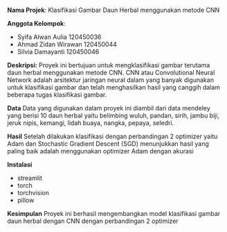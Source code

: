 **Nama Projek**: Klasifikasi Gambar Daun Herbal menggunakan metode CNN

**Anggota Kelompok**:
- Syifa Alwan Aulia 120450036
- Ahmad Zidan Wirawan 120450044
- Silvia Damayanti 120450046

**Deskripsi:**
Proyek ini bertujuan untuk mengklasifikasi gambar terutama daun herbal menggunakan metode CNN. CNN atau Convolutional Neural Network adalah  arsitektur jaringan neural dalam yang banyak digunakan untuk klasifikasi gambar dan telah menghasilkan hasil yang canggih dalam beberapa tugas klasifikasi gambar.

**Data**
Data yang digunakan dalam proyek ini diambil dari data mendeley yang berisi 10 daun herbal yaitu belimbing wuluh, pandan, sirih, jambu biji, jeruk nipis, kemangi, lidah buaya, nangka, pepaya, seledri.

**Hasil**
Setelah dilakukan klasifikasi dengan perbandingan 2 optimizer yaitu Adam dan Stochastic Gradient Descent (SGD) menunjukkan hasil yang paling baik adalah menggunakan optimizer Adam dengan akurasi 

**Instalasi**
- streamlit 
- torch 
- torchvision 
- pillow

**Kesimpulan**
Proyek ini berhasil mengembangkan model klasifikasi gambar daun herbal dengan CNN dengan perbandingan 2 optimizer
